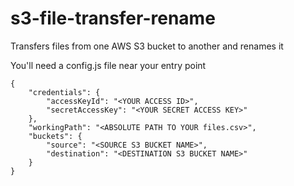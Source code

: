 # s3-file-transfer-rename
Transfers files from one AWS S3 bucket to another and renames it

You'll need a config.js file near your entry point
```
{
    "credentials": {
        "accessKeyId": "<YOUR ACCESS ID>",
        "secretAccessKey": "<YOUR SECRET ACCESS KEY>"
    },
    "workingPath": "<ABSOLUTE PATH TO YOUR files.csv>",
    "buckets": {
        "source": "<SOURCE S3 BUCKET NAME>",
        "destination": "<DESTINATION S3 BUCKET NAME>"
    }
}
```